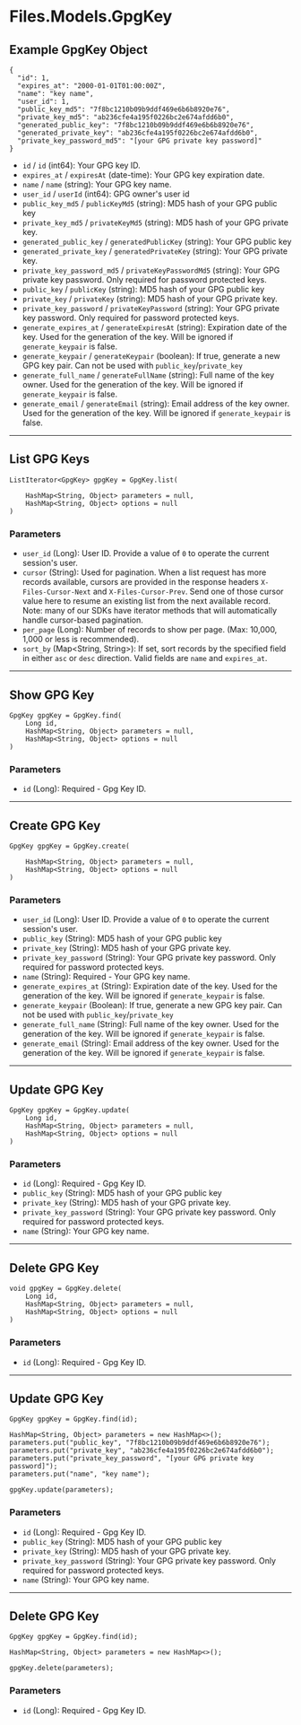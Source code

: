 # Files.Models.GpgKey

## Example GpgKey Object

```
{
  "id": 1,
  "expires_at": "2000-01-01T01:00:00Z",
  "name": "key name",
  "user_id": 1,
  "public_key_md5": "7f8bc1210b09b9ddf469e6b6b8920e76",
  "private_key_md5": "ab236cfe4a195f0226bc2e674afdd6b0",
  "generated_public_key": "7f8bc1210b09b9ddf469e6b6b8920e76",
  "generated_private_key": "ab236cfe4a195f0226bc2e674afdd6b0",
  "private_key_password_md5": "[your GPG private key password]"
}
```

* `id` / `id`  (int64): Your GPG key ID.
* `expires_at` / `expiresAt`  (date-time): Your GPG key expiration date.
* `name` / `name`  (string): Your GPG key name.
* `user_id` / `userId`  (int64): GPG owner's user id
* `public_key_md5` / `publicKeyMd5`  (string): MD5 hash of your GPG public key
* `private_key_md5` / `privateKeyMd5`  (string): MD5 hash of your GPG private key.
* `generated_public_key` / `generatedPublicKey`  (string): Your GPG public key
* `generated_private_key` / `generatedPrivateKey`  (string): Your GPG private key.
* `private_key_password_md5` / `privateKeyPasswordMd5`  (string): Your GPG private key password. Only required for password protected keys.
* `public_key` / `publicKey`  (string): MD5 hash of your GPG public key
* `private_key` / `privateKey`  (string): MD5 hash of your GPG private key.
* `private_key_password` / `privateKeyPassword`  (string): Your GPG private key password. Only required for password protected keys.
* `generate_expires_at` / `generateExpiresAt`  (string): Expiration date of the key. Used for the generation of the key. Will be ignored if `generate_keypair` is false.
* `generate_keypair` / `generateKeypair`  (boolean): If true, generate a new GPG key pair. Can not be used with `public_key`/`private_key`
* `generate_full_name` / `generateFullName`  (string): Full name of the key owner. Used for the generation of the key. Will be ignored if `generate_keypair` is false.
* `generate_email` / `generateEmail`  (string): Email address of the key owner. Used for the generation of the key. Will be ignored if `generate_keypair` is false.


---

## List GPG Keys

```
ListIterator<GpgKey> gpgKey = GpgKey.list(
    
    HashMap<String, Object> parameters = null,
    HashMap<String, Object> options = null
)
```

### Parameters

* `user_id` (Long): User ID.  Provide a value of `0` to operate the current session's user.
* `cursor` (String): Used for pagination.  When a list request has more records available, cursors are provided in the response headers `X-Files-Cursor-Next` and `X-Files-Cursor-Prev`.  Send one of those cursor value here to resume an existing list from the next available record.  Note: many of our SDKs have iterator methods that will automatically handle cursor-based pagination.
* `per_page` (Long): Number of records to show per page.  (Max: 10,000, 1,000 or less is recommended).
* `sort_by` (Map<String, String>): If set, sort records by the specified field in either `asc` or `desc` direction. Valid fields are `name` and `expires_at`.


---

## Show GPG Key

```
GpgKey gpgKey = GpgKey.find(
    Long id, 
    HashMap<String, Object> parameters = null,
    HashMap<String, Object> options = null
)
```

### Parameters

* `id` (Long): Required - Gpg Key ID.


---

## Create GPG Key

```
GpgKey gpgKey = GpgKey.create(
    
    HashMap<String, Object> parameters = null,
    HashMap<String, Object> options = null
)
```

### Parameters

* `user_id` (Long): User ID.  Provide a value of `0` to operate the current session's user.
* `public_key` (String): MD5 hash of your GPG public key
* `private_key` (String): MD5 hash of your GPG private key.
* `private_key_password` (String): Your GPG private key password. Only required for password protected keys.
* `name` (String): Required - Your GPG key name.
* `generate_expires_at` (String): Expiration date of the key. Used for the generation of the key. Will be ignored if `generate_keypair` is false.
* `generate_keypair` (Boolean): If true, generate a new GPG key pair. Can not be used with `public_key`/`private_key`
* `generate_full_name` (String): Full name of the key owner. Used for the generation of the key. Will be ignored if `generate_keypair` is false.
* `generate_email` (String): Email address of the key owner. Used for the generation of the key. Will be ignored if `generate_keypair` is false.


---

## Update GPG Key

```
GpgKey gpgKey = GpgKey.update(
    Long id, 
    HashMap<String, Object> parameters = null,
    HashMap<String, Object> options = null
)
```

### Parameters

* `id` (Long): Required - Gpg Key ID.
* `public_key` (String): MD5 hash of your GPG public key
* `private_key` (String): MD5 hash of your GPG private key.
* `private_key_password` (String): Your GPG private key password. Only required for password protected keys.
* `name` (String): Your GPG key name.


---

## Delete GPG Key

```
void gpgKey = GpgKey.delete(
    Long id, 
    HashMap<String, Object> parameters = null,
    HashMap<String, Object> options = null
)
```

### Parameters

* `id` (Long): Required - Gpg Key ID.


---

## Update GPG Key

```
GpgKey gpgKey = GpgKey.find(id);

HashMap<String, Object> parameters = new HashMap<>();
parameters.put("public_key", "7f8bc1210b09b9ddf469e6b6b8920e76");
parameters.put("private_key", "ab236cfe4a195f0226bc2e674afdd6b0");
parameters.put("private_key_password", "[your GPG private key password]");
parameters.put("name", "key name");

gpgKey.update(parameters);
```

### Parameters

* `id` (Long): Required - Gpg Key ID.
* `public_key` (String): MD5 hash of your GPG public key
* `private_key` (String): MD5 hash of your GPG private key.
* `private_key_password` (String): Your GPG private key password. Only required for password protected keys.
* `name` (String): Your GPG key name.


---

## Delete GPG Key

```
GpgKey gpgKey = GpgKey.find(id);

HashMap<String, Object> parameters = new HashMap<>();

gpgKey.delete(parameters);
```

### Parameters

* `id` (Long): Required - Gpg Key ID.
